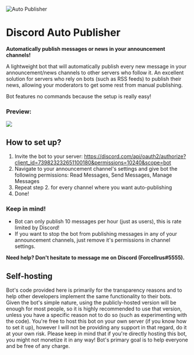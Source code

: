 ![Auto Publisher](https://cdn.discordapp.com/app-icons/739823232651100180/afc7325d445543050505179799e8fb7d.png "Auto Publisher")
# Discord Auto Publisher
**Automatically publish messages or news in your announcement channels!**

A lightweight bot that will automatically publish every new message in your announcement/news channels to other servers who follow it. An excellent solution for servers who rely on bots (such as RSS feeds) to publish their news, allowing your moderators to get some rest from manual publishing.

Bot features no commands because the setup is really easy!

### Preview:
![](https://media.giphy.com/media/KxgsmVFc4nMF7U50UF/giphy.gif)

## How to set up?
1. Invite the bot to your server: https://discord.com/api/oauth2/authorize?client_id=739823232651100180&permissions=10240&scope=bot
2. Navigate to your announcement channel's settings and give bot the following permissions: Read Messages, Send Messages, Manage Messages
3. Repeat step 2. for every channel where you want auto-publishing
4. Done!

### Keep in mind!
* Bot can only publish 10 messages per hour (just as users), this is rate limited by Discord!
* If you want to stop the bot from publishing messages in any of your announcement channels, just remove it's permissions in channel settings.

**Need help? Don't hesitate to message me on Discord (Forcellrus#5555).**

## Self-hosting
Bot's code provided here is primarily for the transparency reasons and to help other developers implement the same functionality to their bots.</br>
Given the bot's simple nature, using the publicly-hosted version will be enough for most people, so it is highly recommended to use that version, unless you have a specific reason not to do so (such as experimenting with the code).
You're free to host this bot on your own server (if you know how to set it up), however I will not be providing any support in that regard, do it at your own risk. Please keep in mind that if you're directly hosting this bot, you might not monetize it in any way! Bot's primary goal is to help everyone and be free of any charge.
